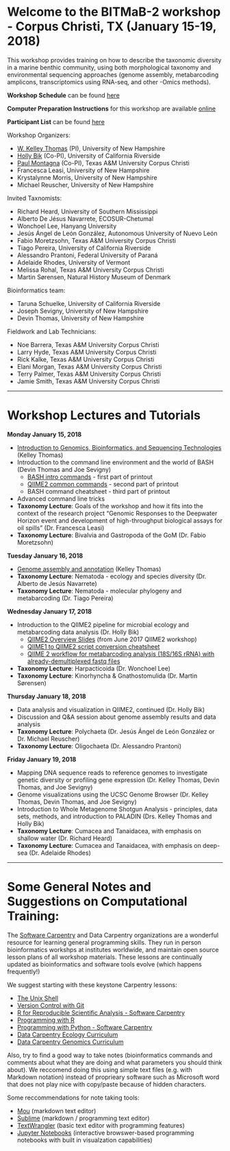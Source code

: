 # Welcome to the BITMaB-2 workshop - Corpus Christi, TX (January 15-19, 2018)

This workshop provides training on how to describe the taxonomic diversity in a marine benthic community, using both morphological taxonomy and environmental sequencing approaches (genome assembly, metabarcoding amplicons, transcriptomics using RNA-seq, and other -Omics methods).

**Workshop Schedule** can be found [here](https://docs.google.com/document/d/1fztNYDuBBz93ZuKGAw-SGH066xMJ2lJx2_3fi6LDk6I/edit)

**Computer Preparation Instructions** for this workshop are available [online](https://docs.google.com/document/d/1VdYD8CFJvCIh1KDAz_9e09-Ipju8YJRfQ4RNdWkhI-U/edit#)

**Participant List** can be found [here](https://docs.google.com/spreadsheets/d/15G_CikjmffEvd0ASti5UzmHY9tem1iWmEbH3h1lDiAs/edit#gid=0)

Workshop Organizers:

* [W. Kelley Thomas](https://hcgs.unh.edu/) (PI), University of New Hampshire
* [Holly Bik](https://biklab.github.io) (Co-PI), University of California Riverside
* [Paul Montagna](https://www.harteresearchinstitute.org/people/paul-montagna) (Co-PI), Texas A&M University Corpus Christi
* Francesca Leasi, University of New Hampshire
* Krystalynne Morris, University of New Hampshire
* Michael Reuscher, University of New Hampshire

Invited Taxnomists: 

* Richard Heard, University of Southern Mississippi
* Alberto De Jésus Navarrete, ECOSUR-Chetumal
* Wonchoel Lee, Hanyang University
* Jesús Ángel de León González, Autonomous University of Nuevo León
* Fabio Moretzsohn, Texas A&M University Corpus Christi
* Tiago Pereira, University of California Riverside
* Alessandro Prantoni, Federal University of Paraná
* Adelaide Rhodes, University of Vermont
* Melissa Rohal, Texas A&M University Corpus Christi
* Martin Sørensen, Natural History Museum of Denmark

Bioinformatics team: 

* Taruna Schuelke, University of California Riverside
* Joseph Sevigny, University of New Hampshire
* Devin Thomas, University of New Hampshire

Fieldwork and Lab Technicians:

* Noe Barrera, Texas A&M University Corpus Christi
* Larry Hyde, Texas A&M University Corpus Christi
* Rick Kalke, Texas A&M University Corpus Christi
* Elani Morgan, Texas A&M University Corpus Christi
* Terry Palmer, Texas A&M University Corpus Christi
* Jamie Smith, Texas A&M University Corpus Christi

---
# Workshop Lectures and Tutorials

**Monday January 15, 2018**

* [Introduction to Genomics, Bioinformatics, and Sequencing Technologies](https://github.com/BikLab/BITMaB2-Tutorials/tree/master/presentations/KelleyThomas-Introduction-15Jan2018.pdf) (Kelley Thomas)
* Introduction to the command line environment and the world of BASH (Devin Thomas and Joe Sevigny)
	* [BASH intro commands](https://github.com/BikLab/BITMaB2-Tutorials/blob/master/bash_lesson.sh) - first part of printout
	* [QIIME2 common commands](https://github.com/BikLab/BITMaB2-Tutorials/blob/master/bash_lesson.sh) - second part of printout
	* BASH command cheatsheet - third part of printout
* Advanced command line tricks
* **Taxonomy Lecture**: Goals of the workshop and how it fits into the context of the research project “Genomic Responses to the Deepwater Horizon event and development of high-throughput biological assays for oil spills” (Dr. Francesca Leasi)
* **Taxonomy Lecture**: Bivalvia and Gastropoda of the GoM (Dr. Fabio Moretzsohn)

**Tuesday January 16, 2018**

* [Genome assembly and annotation](https://github.com/BikLab/BITMaB2-Tutorials/tree/master/presentations/KelleyThomas-Introduction-15Jan2018.pdf) (Kelley Thomas)
* **Taxonomy Lecture**: Nematoda - ecology and species diversity (Dr. Alberto de Jesús Navarrete)
* **Taxonomy Lecture**: Nematoda - molecular phylogeny and metabarcoding (Dr. Tiago Pereira)

**Wednesday January 17, 2018**

* Introduction to the QIIME2 pipeline for microbial ecology and metabarcoding data analysis (Dr. Holly Bik)
	* [QIIME2 Overview Slides](http://bit.ly/q2-vegas-2017) (from June 2017 QIIME2 workshop)
	* [QIIME1 to QIIME2 script conversion cheatsheet](https://docs.google.com/spreadsheets/d/1AOyA84lGPBk5C2Uflg_pILEL75a6_gdY6SK3ltOt44E/edit#gid=0)
	* [QIIME 2 workflow for metabarcoding analysis (18S/16S rRNA) with already-demultiplexed fastq files](https://github.com/BikLab/BITMaB2-Tutorials/blob/master/QIIME2-metabarcoding-tutorial-already-demultiplexed-fastqs.md)
* **Taxonomy Lecture**: Harpacticoida (Dr. Wonchoel Lee)
* **Taxonomy Lecture**: Kinorhyncha & Gnathostomulida (Dr. Martin Sørensen)

**Thursday January 18, 2018**

* Data analysis and visualization in QIIME2, continued (Dr. Holly Bik)
* Discussion and Q&A session about genome assembly results and data analysis
* **Taxonomy Lecture**: Polychaeta (Dr. Jesús Ángel de León González or Dr. Michael Reuscher)
* **Taxonomy Lecture**: Oligochaeta (Dr. Alessandro Prantoni)

**Friday January 19, 2018**

* Mapping DNA sequence reads to reference genomes to investigate genetic diversity or profiling gene expression (Dr. Kelley Thomas, Devin Thomas, and Joe Sevigny)
* Genome visualizations using the UCSC Genome Browser (Dr. Kelley Thomas, Devin Thomas, and Joe Sevigny)
* Introduction to Whole Metagenome Shotgun Analysis -  principles, data sets, methods, and introduction to PALADIN (Drs. Kelley Thomas and Holly Bik)
* **Taxonomy Lecture**: Cumacea and Tanaidacea, with emphasis on shallow water (Dr. Richard Heard)
* **Taxonomy Lecture**: Cumacea and Tanaidacea, with emphasis on deep-sea (Dr. Adelaide Rhodes)

---

# Some General Notes and Suggestions on Computational Training:

The [Software Carpentry](https://software-carpentry.org/) and Data Carpentry organizations are a wonderful resource for learning general programming skills. They run in person bioinformatics workshps at institutes worldwide, and maintain open source lesson plans of all workshop materials. These lessons are continually updated as bioinformatics and software tools evolve (which happens frequently!)

We suggest starting with these keystone Carpentry lessons:

* [The Unix Shell](http://swcarpentry.github.io/shell-novice/)
* [Version Control with Git](http://swcarpentry.github.io/git-novice/)
* [R for Reproducible Scientific Analysis - Software Carpentry](http://swcarpentry.github.io/r-novice-gapminder/)
* [Programming with R](http://swcarpentry.github.io/r-novice-inflammation/)
* [Programming with Python - Software Carpentry](http://swcarpentry.github.io/python-novice-inflammation/)
* [Data Carpentry Ecology Curriculum](http://www.datacarpentry.org/lessons/#ecology-workshop)
* [Data Carpentry Genomics Curriculum](http://www.datacarpentry.org/lessons/#genomics-workshop)

Also, try to find a good way to take notes (bioinformatics commands and comments about what they are doing and what parameters you should think about). We reccomend doing this using simple text files (e.g. with Markdown notation) instead of proprieary software such as Microsoft word that does not play nice with copy/paste because of hidden characters.

Some reccommendations for note taking tools:

* [Mou](http://25.io/mou/) (markdown text editor)
* [Sublime](https://www.sublimetext.com/) (markdown / programming text editor)
* [TextWrangler](https://www.barebones.com/products/textwrangler/) (basic text editor with programming features)
* [Jupyter Notebooks](http://jupyter.org/) (interactive browswer-based programming notebooks with built in visualzation capabilities)


